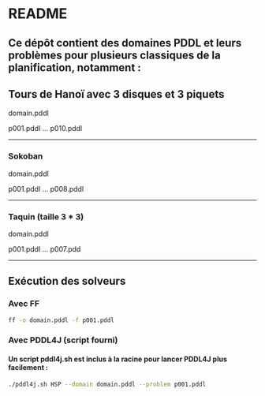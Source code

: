 # README

Ce dépôt contient des domaines PDDL et leurs problèmes pour plusieurs classiques de la planification, notamment :
----

## Tours de Hanoï avec 3 disques et 3 piquets

domain.pddl

p001.pddl … p010.pddl

 ----
### Sokoban

domain.pddl

p001.pddl … p008.pddl

---

### Taquin (taille 3 * 3)

domain.pddl

p001.pddl … p007.pdd

---

## Exécution des solveurs

### Avec FF

```bash
ff -o domain.pddl -f p001.pddl
```

### Avec PDDL4J (script fourni)

#### Un script pddl4j.sh est inclus à la racine pour lancer PDDL4J plus facilement :

```bash
./pddl4j.sh HSP --domain domain.pddl --problem p001.pddl
```
